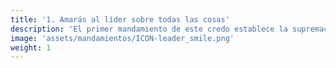 ```yaml
---
title: '1. Amarás al líder sobre todas las cosas'
description: 'El primer mandamiento de este credo establece la supremacía del líder como objeto de devoción y lealtad absoluta.'
image: 'assets/mandamientos/ICON-leader_smile.png'
weight: 1
---
```

